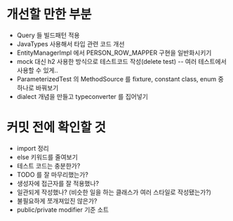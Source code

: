 # 개선할 만한 부분

- Query 들 빌드패턴 적용
- JavaTypes 사용해서 타입 관련 코드 개선
- EntityManagerImpl 에서 PERSON_ROW_MAPPER 구현을 일반화시키기
- mock 대신 h2 사용한 방식으로 테스트코드 작성(delete test) -- 여러 테스트에서 사용할 수 있게..
- ParameterizedTest 의 MethodSource 를 fixture, constant class, enum 중 하나로 바꿔보기
- dialect 개념을 만들고 typeconverter 를 집어넣기

# 커밋 전에 확인할 것

* import 정리
* else 키워드를 줄여보기
* 테스트 코드는 충분한가?
* TODO 를 잘 마무리했는가?
* 생성자에 접근자를 잘 적용했나?
* 일관되게 작성했나? (비슷한 일을 하는 클래스가 여러 스타일로 작성됐는가?)
* 불필요하게 쪼개져있진 않은가?
* public/private modifier 기준 소트
